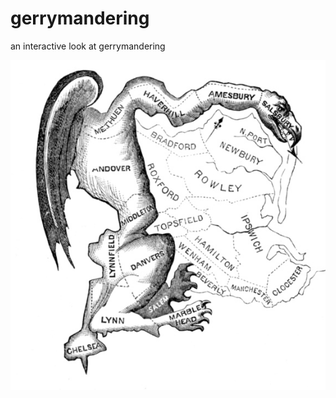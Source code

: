 # gerrymandering

an interactive look at gerrymandering

![gerrymandering](/img/gerrymandering.jpg?raw=true "gerrymandering")
